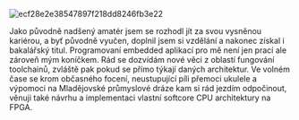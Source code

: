 
![ecf28e2e38547897f218dd8246fb3e22](https://user-images.githubusercontent.com/90748483/195596991-f7843684-a6c3-4312-a6fe-66c9aa8496dc.png)

Jako původně nadšený amatér jsem se rozhodl jít za svou vysněnou kariérou, a byť původně vyučen, doplnil jsem si vzdělání a nakonec získal i bakalářský titul. Programovaní embedded aplikací pro mě není jen prací ale zároveň mým koníčkem. Rád se dozvídám nové věci z oblastí fungování toolchainů, zvláště pak pokud se přímo týkají daných architektur. Ve volném čase se krom občasného focení, neustupující píli přemoci ukulele a výpomoci na Mladějovské průmyslové dráze kam si rád jezdím odpočinout, věnuji také návrhu a implementaci vlastní softcore CPU architektury na FPGA. 


